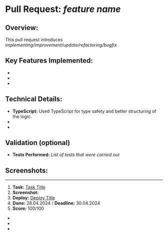 # Pull Request: _feature name_

## Overview:

This pull request introduces _implementing/improvement/update/refactoring/bugfix_

## Key Features Implemented:

-
-
-

## Technical Details:

- **TypeScript:** Used TypeScript for type safety and better structuring of the logic.
-
-

## Validation (optional)

- **Tests Performed:** _List of tests that were carried out_

## Screenshots:

---

<!-- When it is PR to `main`: -->

1. **Task:** [Task Title](link)
2. **Screenshot:**
3. **Deploy:** [Deploy Title](link)
4. **Done:** 28.04.2024 / **Deadline:** 30.04.2024
5. **Score:** 100/100

-
-
-
